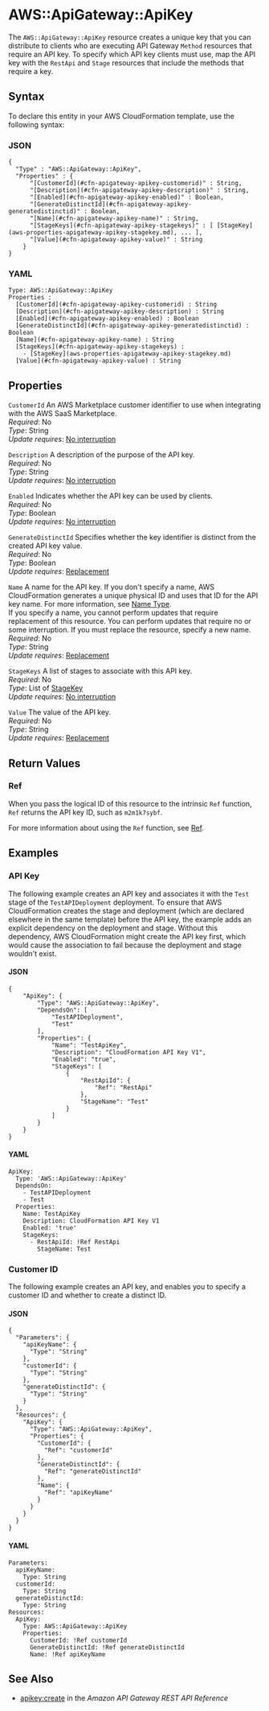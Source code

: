 # AWS::ApiGateway::ApiKey<a name="aws-resource-apigateway-apikey"></a>

The `AWS::ApiGateway::ApiKey` resource creates a unique key that you can distribute to clients who are executing API Gateway `Method` resources that require an API key\. To specify which API key clients must use, map the API key with the `RestApi` and `Stage` resources that include the methods that require a key\. 

## Syntax<a name="aws-resource-apigateway-apikey-syntax"></a>

To declare this entity in your AWS CloudFormation template, use the following syntax:

### JSON<a name="aws-resource-apigateway-apikey-syntax.json"></a>

```
{
  "Type" : "AWS::ApiGateway::ApiKey",
  "Properties" : {
      "[CustomerId](#cfn-apigateway-apikey-customerid)" : String,
      "[Description](#cfn-apigateway-apikey-description)" : String,
      "[Enabled](#cfn-apigateway-apikey-enabled)" : Boolean,
      "[GenerateDistinctId](#cfn-apigateway-apikey-generatedistinctid)" : Boolean,
      "[Name](#cfn-apigateway-apikey-name)" : String,
      "[StageKeys](#cfn-apigateway-apikey-stagekeys)" : [ [StageKey](aws-properties-apigateway-apikey-stagekey.md), ... ],
      "[Value](#cfn-apigateway-apikey-value)" : String
    }
}
```

### YAML<a name="aws-resource-apigateway-apikey-syntax.yaml"></a>

```
Type: AWS::ApiGateway::ApiKey
Properties : 
﻿  [CustomerId](#cfn-apigateway-apikey-customerid) : String
﻿  [Description](#cfn-apigateway-apikey-description) : String
﻿  [Enabled](#cfn-apigateway-apikey-enabled) : Boolean
﻿  [GenerateDistinctId](#cfn-apigateway-apikey-generatedistinctid) : Boolean
﻿  [Name](#cfn-apigateway-apikey-name) : String
﻿  [StageKeys](#cfn-apigateway-apikey-stagekeys) : 
    - [StageKey](aws-properties-apigateway-apikey-stagekey.md)
﻿  [Value](#cfn-apigateway-apikey-value) : String
```

## Properties<a name="aws-resource-apigateway-apikey-properties"></a>

`CustomerId`  <a name="cfn-apigateway-apikey-customerid"></a>
An AWS Marketplace customer identifier to use when integrating with the AWS SaaS Marketplace\.  
*Required*: No  
*Type*: String  
*Update requires*: [No interruption](https://docs.aws.amazon.com/AWSCloudFormation/latest/UserGuide/using-cfn-updating-stacks-update-behaviors.html#update-no-interrupt)

`Description`  <a name="cfn-apigateway-apikey-description"></a>
A description of the purpose of the API key\.  
*Required*: No  
*Type*: String  
*Update requires*: [No interruption](https://docs.aws.amazon.com/AWSCloudFormation/latest/UserGuide/using-cfn-updating-stacks-update-behaviors.html#update-no-interrupt)

`Enabled`  <a name="cfn-apigateway-apikey-enabled"></a>
Indicates whether the API key can be used by clients\.  
*Required*: No  
*Type*: Boolean  
*Update requires*: [No interruption](https://docs.aws.amazon.com/AWSCloudFormation/latest/UserGuide/using-cfn-updating-stacks-update-behaviors.html#update-no-interrupt)

`GenerateDistinctId`  <a name="cfn-apigateway-apikey-generatedistinctid"></a>
Specifies whether the key identifier is distinct from the created API key value\.  
*Required*: No  
*Type*: Boolean  
*Update requires*: [Replacement](https://docs.aws.amazon.com/AWSCloudFormation/latest/UserGuide/using-cfn-updating-stacks-update-behaviors.html#update-replacement)

`Name`  <a name="cfn-apigateway-apikey-name"></a>
A name for the API key\. If you don't specify a name, AWS CloudFormation generates a unique physical ID and uses that ID for the API key name\. For more information, see [Name Type](https://docs.aws.amazon.com/AWSCloudFormation/latest/UserGuide/aws-properties-name.html)\.  
If you specify a name, you cannot perform updates that require replacement of this resource\. You can perform updates that require no or some interruption\. If you must replace the resource, specify a new name\. 
*Required*: No  
*Type*: String  
*Update requires*: [Replacement](https://docs.aws.amazon.com/AWSCloudFormation/latest/UserGuide/using-cfn-updating-stacks-update-behaviors.html#update-replacement)

`StageKeys`  <a name="cfn-apigateway-apikey-stagekeys"></a>
A list of stages to associate with this API key\.  
*Required*: No  
*Type*: List of [StageKey](aws-properties-apigateway-apikey-stagekey.md)  
*Update requires*: [No interruption](https://docs.aws.amazon.com/AWSCloudFormation/latest/UserGuide/using-cfn-updating-stacks-update-behaviors.html#update-no-interrupt)

`Value`  <a name="cfn-apigateway-apikey-value"></a>
The value of the API key\.  
*Required*: No  
*Type*: String  
*Update requires*: [Replacement](https://docs.aws.amazon.com/AWSCloudFormation/latest/UserGuide/using-cfn-updating-stacks-update-behaviors.html#update-replacement)

## Return Values<a name="aws-resource-apigateway-apikey-return-values"></a>

### Ref<a name="aws-resource-apigateway-apikey-return-values-ref"></a>

When you pass the logical ID of this resource to the intrinsic `Ref` function, `Ref` returns the API key ID, such as `m2m1k7sybf`\.

For more information about using the `Ref` function, see [Ref](https://docs.aws.amazon.com/AWSCloudFormation/latest/UserGuide/intrinsic-function-reference-ref.html)\.

## Examples<a name="aws-resource-apigateway-apikey--examples"></a>

### API Key<a name="aws-resource-apigateway-apikey--examples--API_Key"></a>

The following example creates an API key and associates it with the `Test` stage of the `TestAPIDeployment` deployment\. To ensure that AWS CloudFormation creates the stage and deployment \(which are declared elsewhere in the same template\) before the API key, the example adds an explicit dependency on the deployment and stage\. Without this dependency, AWS CloudFormation might create the API key first, which would cause the association to fail because the deployment and stage wouldn't exist\.

#### JSON<a name="aws-resource-apigateway-apikey--examples--API_Key--json"></a>

```
{
    "ApiKey": {
        "Type": "AWS::ApiGateway::ApiKey",
        "DependsOn": [
            "TestAPIDeployment",
            "Test"
        ],
        "Properties": {
            "Name": "TestApiKey",
            "Description": "CloudFormation API Key V1",
            "Enabled": "true",
            "StageKeys": [
                {
                    "RestApiId": {
                        "Ref": "RestApi"
                    },
                    "StageName": "Test"
                }
            ]
        }
    }
}
```

#### YAML<a name="aws-resource-apigateway-apikey--examples--API_Key--yaml"></a>

```
ApiKey:
  Type: 'AWS::ApiGateway::ApiKey'
  DependsOn:
    - TestAPIDeployment
    - Test
  Properties:
    Name: TestApiKey
    Description: CloudFormation API Key V1
    Enabled: 'true'
    StageKeys:
      - RestApiId: !Ref RestApi
        StageName: Test
```

### Customer ID<a name="aws-resource-apigateway-apikey--examples--Customer_ID"></a>

The following example creates an API key, and enables you to specify a customer ID and whether to create a distinct ID\.

#### JSON<a name="aws-resource-apigateway-apikey--examples--Customer_ID--json"></a>

```
{
  "Parameters": {
    "apiKeyName": {
      "Type": "String"
    },
    "customerId": {
      "Type": "String"
    },
    "generateDistinctId": {
      "Type": "String"
    }
  },
  "Resources": {
    "ApiKey": {
      "Type": "AWS::ApiGateway::ApiKey",
      "Properties": {
        "CustomerId": {
          "Ref": "customerId"
        },
        "GenerateDistinctId": {
          "Ref": "generateDistinctId"
        },
        "Name": {
          "Ref": "apiKeyName"
        }
      }
    }
  }
}
```

#### YAML<a name="aws-resource-apigateway-apikey--examples--Customer_ID--yaml"></a>

```
Parameters:
  apiKeyName:
    Type: String
  customerId:
    Type: String
  generateDistinctId:
    Type: String
Resources:
  ApiKey:
    Type: AWS::ApiGateway::ApiKey
    Properties:
      CustomerId: !Ref customerId
      GenerateDistinctId: !Ref generateDistinctId
      Name: !Ref apiKeyName
```

## See Also<a name="aws-resource-apigateway-apikey--seealso"></a>
+ [apikey:create](https://docs.aws.amazon.com/apigateway/api-reference/link-relation/apikey-create/) in the *Amazon API Gateway REST API Reference*
